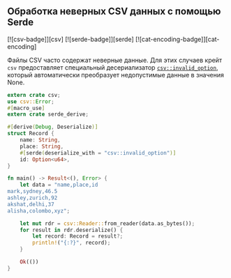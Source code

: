 ## Обработка неверных CSV данных с помощью Serde

[![csv-badge]][csv] [![serde-badge]][serde] [![cat-encoding-badge]][cat-encoding]

Файлы CSV часто содержат неверные данные. Для этих случаев крейт `csv` предоставляет специальный десериализатор [`csv::invalid_option`](https://docs.rs/csv/*/csv/fn.invalid_option.html), который автоматически преобразует недопустимые данные в значения None.

```rust
extern crate csv;
use csv::Error;
#[macro_use]
extern crate serde_derive;

#[derive(Debug, Deserialize)]
struct Record {
    name: String,
    place: String,
    #[serde(deserialize_with = "csv::invalid_option")]
    id: Option<u64>,
}

fn main() -> Result<(), Error> {
    let data = "name,place,id
mark,sydney,46.5
ashley,zurich,92
akshat,delhi,37
alisha,colombo,xyz";

    let mut rdr = csv::Reader::from_reader(data.as_bytes());
    for result in rdr.deserialize() {
        let record: Record = result?;
        println!("{:?}", record);
    }

    Ok(())
}
```


